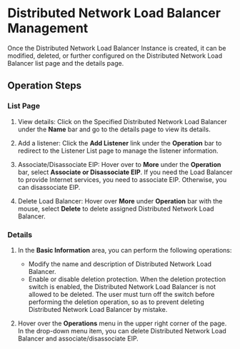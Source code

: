 # Distributed Network Load Balancer Management

Once the Distributed Network Load Balancer Instance is created, it can be modified, deleted, or further configured on the Distributed Network Load Balancer list page and the details page.

## Operation Steps
### List Page
 1. View details: Click on the Specified Distributed Network Load Balancer under the **Name** bar and go to the details page to view its details.
 
 2. Add a listener: Click the **Add Listener** link under the **Operation** bar to redirect to the Listener List page to manage the listener information.
 
 3. Associate/Disassociate EIP: Hover over to **More** under the **Operation** bar, select **Associate or Disassociate EIP**. If you need the Load Balancer to provide Internet services, you need to associate EIP. Otherwise, you can disassociate EIP.
 
 4. Delete Load Balancer: Hover over **More** under **Operation** bar with the mouse, select **Delete** to delete assigned Distributed Network Load Balancer.
 
### Details
 
 1. In the **Basic Information** area, you can perform the following operations:
    - Modify the name and description of Distributed Network Load Balancer.
    - Enable or disable deletion protection. When the deletion protection switch is enabled, the Distributed Network Load Balancer is not allowed to be deleted. The user must turn off the switch before performing the deletion operation, so as to prevent deleting Distributed Network Load Balancer by mistake.

 2. Hover over the **Operations** menu in the upper right corner of the page. In the drop-down menu item, you can delete Distributed Network Load Balancer and associate/disassociate EIP.

